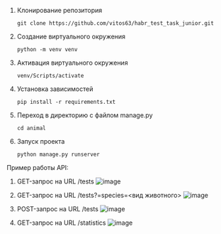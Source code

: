 1. Клонирование репозитория

   ```git clone https://github.com/vitos63/habr_test_task_junior.git```

2. Создание виртуального окружения

   ```python -m venv venv```

3. Активация виртуального окружения

   ```venv/Scripts/activate```

4. Установка зависимостей

   ```pip install -r requirements.txt```

5. Переход в директорию с файлом manage.py

   ```cd animal```
   
6. Запуск проекта

   ```python manage.py runserver```

Пример работы API:
1. GET-запрос на URL /tests
![image](https://github.com/user-attachments/assets/bcef554f-9017-447b-bdc6-261c3fbd7e0c)

2. GET-запрос на URL /tests?=species=<вид животного>
![image](https://github.com/user-attachments/assets/8b6e9743-7a58-46bc-ac69-6fc2908370e8)

3. POST-запрос на URL /tests
![image](https://github.com/user-attachments/assets/5d491519-9fef-431a-8829-3f8e28605278)

4. GET-запрос на URL /statistics
![image](https://github.com/user-attachments/assets/93f0c827-c04c-42c5-9a78-f173ae90e7cf)

